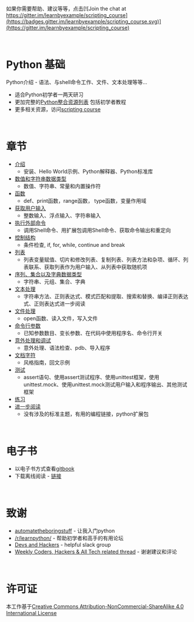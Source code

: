 如果你需要帮助、建议等等，点击[![Join the chat at https://gitter.im/learnbyexample/scripting_course](https://badges.gitter.im/learnbyexample/scripting_course.svg)](https://gitter.im/learnbyexample/scripting_course)

<br>

# <a name="python-basics"></a>Python 基础

Python介绍 - 语法、与shell命令工作、文件、文本处理等等...

* 适合Python初学者一两天研习
* 更加完整的[Python整合资源列表](https://github.com/ShixiangWang/scripting_course/blob/master/Python_curated_resources.md) 包括初学者教程
* 更多相关资源，访问[scripting course](https://github.com/ShixiangWang/scripting_course)

<br>

# <a name="chapters"></a>章节

* [介绍](./Introduction.md)
    * 安装、Hello World示例、Python解释器、Python标准库
* [数值和字符串数据类型](./Number_and_String_datatypes.md)
    * 数值、字符串、常量和内置操作符
* [函数](./Functions.md)
    * def、print函数，range函数， type函数，变量作用域
* [获取用户输入](./User_input.md)
    * 整数输入、浮点输入、字符串输入
* [执行外部命令](./Executing_external_commands.md)
    * 调用Shell命令、用扩展包调用Shell命令、获取命令输出和重定向
* [控制结构](./Control_structures.md)
    * 条件检查, if, for, while, continue and break
* [列表](./Lists.md)
    * 列表变量赋值、切片和修改列表、复制列表、列表方法和杂项、循环、列表联系、获取列表作为用户输入、从列表中获取随机项
* [序列、集合以及字典数据类型](./Sequence_Set_Dict_data_types.md)
    * 字符串、元组、集合、字典
* [文本处理](./Text_Processing.md)
    * 字符串方法、正则表达式、模式匹配和提取、搜索和替换、编译正则表达式、正则表达式进一步阅读
* [文件处理](./File_handling.md)
    * open函数、读入文件，写入文件
* [命令行参数](./Command_line_arguments.md)
    * 已知参数数目、变长参数、在代码中使用程序名、命令行开关
* [意外处理和调试](./Exception_Handling_and_Debugging.md)
    * 意外处理、语法检查、pdb、导入程序
* [文档字符](./Docstrings.md)
    * 风格指南，回文示例
* [测试](./Testing.md)
    * assert语句、使用assert测试程序、使用unittest框架，使用unittest.mock、使用unittest.mock测试用户输入和程序输出、其他测试框架
* [练习](./Exercises.md)
* [进一步阅读](./Further_Reading.md)
    * 没有涉及的标准主题，有用的编程链接，python扩展包

<br>

# <a name="ebook"></a>电子书

* 以电子书方式查看[gitbook](https://learnbyexample.gitbooks.io/python-basics/content/index.html)
* 下载离线阅读 - [链接](https://www.gitbook.com/book/learnbyexample/python-basics/details)

<br>

# <a name="acknowledgements"></a>致谢

* [automatetheboringstuff](https://automatetheboringstuff.com/) - 让我入门python
* [/r/learnpython/](https://www.reddit.com/r/learnpython/) - 帮助初学者和高手的有用论坛
* [Devs and Hackers](http://devup.in/) - helpful slack group
* [Weekly Coders, Hackers & All Tech related thread](https://www.reddit.com/r/india/search?q=Weekly+Coders%2C+Hackers+%26+All+Tech+related+thread+author%3Aavinassh&amp;restrict_sr=on&amp;sort=new&amp;t=all) - 谢谢建议和评论

<br>

# <a name="license"></a>许可证

本工作基于[Creative Commons Attribution-NonCommercial-ShareAlike 4.0 International License](https://creativecommons.org/licenses/by-nc-sa/4.0/)
